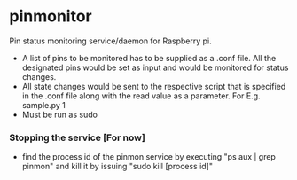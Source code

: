 # pinmonitor
Pin status monitoring service/daemon for Raspberry pi.

- A list of pins to be monitored has to be supplied as a .conf file. All the designated pins would be set as input and would be monitored for status changes.
- All state changes would be sent to the respective script that is specified in the .conf file along with the read value as a parameter. For E.g. sample.py 1
- Must be run as sudo

### Stopping the service [For now]
- find the process id of the pinmon service by executing "ps aux | grep pinmon"
and kill it by issuing "sudo kill [process id]"

